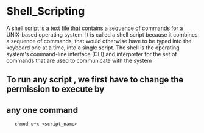 # Shell_Scripting

A shell script is a text file that contains a sequence of commands for a UNIX-based operating system. 
It is called a shell script because it combines a sequence of commands, that would otherwise have to be typed into the keyboard one at a time, 
into a single script. The shell is the operating system's command-line interface (CLI) and interpreter for the set of commands that are used to 
communicate with the system



## To run any script , we first have to change the permission to execute by
##  any one command

	   chmod u+x <script_name>

   
  
  
